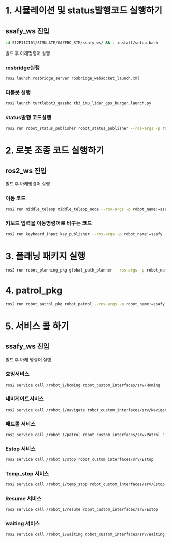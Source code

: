 # 1. 시뮬레이션 및 status발행코드 실행하기

## ssafy_ws 진입
```bash
cd S12P11C101/SIMULATE/GAZEBO_SIM/ssafy_ws/ && . install/setup.bash
```

빌드 후 아래명령어 실행

### rosbridge실행
```bash
ros2 launch rosbridge_server rosbridge_websocket_launch.xml 
```

### 터틀봇 실행
```bash
ros2 launch turtlebot3_gazebo tb3_imu_lidar_gps_burger.launch.py
```

### status발행 코드실행
```bash
ros2 run robot_status_publisher robot_status_publisher --ros-args -p robot_name:=ssafy -p robot_number:=1
```

# 2. 로봇 조종 코드 실행하기

## ros2_ws 진입

빌드 후 아래명령어 실행

### 이동 코드
```bash
ros2 run middle_teleop middle_teleop_node --ros-args -p robot_name:=ssafy -p robot_number:=1
```

### 키보드 입력을 이동명령어로 바꾸는 코드
```bash
ros2 run keyboard_input key_publisher --ros-args -p robot_name:=ssafy -p robot_number:=1
```

# 3. 플래닝 패키지 실행


```bash
ros2 run robot_planning_pkg global_path_planner --ros-args -p robot_name:=ssafy -p robot_number:=1
```
# 4. patrol_pkg 
```bash
ros2 run robot_patrol_pkg robot_patrol --ros-args -p robot_name:=ssafy -p robot_number:=1
```

# 5. 서비스 콜 하기

## ssafy_ws 진입

빌드 후 아래 명령어 실행

### 호밍서비스
```bash
ros2 service call /robot_1/homing robot_custom_interfaces/srv/Homing
```

### 네비게이트서비스
```bash
ros2 service call /robot_1/navigate robot_custom_interfaces/srv/Navigate "{goal: {x: 304401.2780476108, y: 3892837.505477577, theta: 0.0}}"
```
                
### 패트롤 서비스
```bash
ros2 service call /robot_1/patrol robot_custom_interfaces/srv/Patrol "{goals: [{x: 304401.2780476108, y: 3892837.505477577, theta: 0.0}, {x: 304417.68651993107, y: 3892838.6313477717, theta: 0.0}, {x: 304417.91822496144, y: 3892850.079599839, theta: 0.0}]}"
```
### Estop 서비스
```bash
ros2 service call /robot_1/stop robot_custom_interfaces/srv/Estop
```

### Temp_stop 서비스
```bash
ros2 service call /robot_1/temp_stop robot_custom_interfaces/srv/Estop
```

### Resume 서비스
```bash
ros2 service call /robot_1/resume robot_custom_interfaces/srv/Estop
```

### waiting 서비스
```bash
ros2 service call /robot_1/waiting robot_custom_interfaces/srv/Waiting
```
